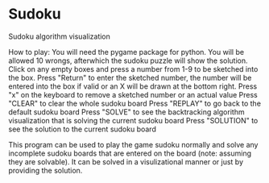 # Sudoku
Sudoku algorithm visualization

How to play:
You will need the pygame package for python.
You will be allowed 10 wrongs, afterwhich the sudoku puzzle will show the solution.
Click on any empty boxes and press a number from 1-9 to be sketched into the box.
Press "Return" to enter the sketched number, the number will be entered into the box if valid or an X will be drawn at the bottom right. 
Press "x" on the keyboard to remove a sketched number or an actual value
Press "CLEAR" to clear the whole sudoku board
Press "REPLAY" to go back to the default sudoku board
Press "SOLVE" to see the backtracking algorithm visualization that is solving the current sudoku board
Press "SOLUTION" to see the solution to the current sudoku board

This program can be used to play the game sudoku normally and solve any incomplete sudoku boards that are entered on the board (note: assuming they are solvable). It can be solved in a visulizational manner or just by providing the solution.
